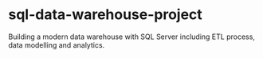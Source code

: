 # sql-data-warehouse-project
Building a modern data warehouse with SQL Server including ETL process, data modelling and analytics.
